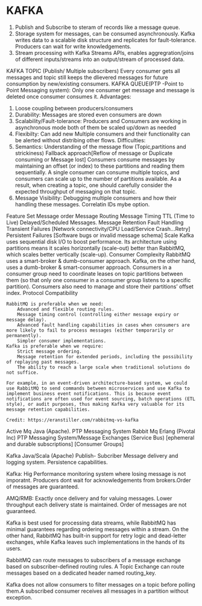 # KAFKA
 1. Publish and Subscribe to steram of records like a message queue.
 2. Storage system for messages, can be consumed asynchronously. Kafka writes data to a scalable disk structure and replicates for fault-tolerance. Producers can wait for write knowledgements.
 3. Stream processing with Kafka Streams APIs, enables aggregration/joins of different inputs/streams into an output/stream of processed data.
	
 KAFKA TOPIC (Publish/ Multiple subscribers)
		Every consumer gets all messages and topic still keeps the dlievered messages for future consumption by new/existing consumers.
 KAFKA QUEUE(PTP -Point to Point Messaging system):
		Only one consumer get message and message is deleted once consumer consumes it.
 Advantages:
  1. Loose coupling between producers/consumers
  2. Durability: Messages are stored even consumers are down
  3. Scalability/Fault-tolerance: Producers and Consumers are working in asynchronous mode both of them be scaled up/down as needed
  4. Flexibilty: Can add new Multiple consumers and their functionality can be alerted without distribing other flows.
 Difficulties:
  1. Semantics:
  	 Understanding of the message flow (Topic,partitions and strickiness)
  	 Fallback approach[Reflow of message or Duplicate consuming or Message lost]
  	 	Consumers consume messages by maintaining an offset (or index) to these partitions and reading them sequentially. A single consumer can consume multiple topics, and consumers can scale up to the number of partitions available. As a result, when creating a topic, one should carefully consider the expected throughput of messaging on that topic.
  2. Message Visibility:
  		Debugging multiple consumers and how their handling these messages.
  		Correlatin IDs mybe option.


Feature Set
	Message order
	Message Routing
	Message Timing
		TTL (Time to Live)
		Delayed/Scheduled Messages.
	Message Retention
	Fault Handling
		Transient Failures [Network connectivity/CPU Load/Service Crash...Retry]
		Persistent Failures [Software bugs or invalid message schema]
	Scale
		Kafka uses sequential disk I/O to boost performance. Its architecture using partitions means it scales horizontally (scale-out) better than RabbitMQ, which scales better vertically (scale-up).
	Consumer Complexity
		RabbitMQ uses a smart-broker & dumb-consumer approach. 
		Kafka, on the other hand, uses a dumb-broker & smart-consumer approach. Consumers in a consumer group need to coordinate leases on topic partitions between them (so that only one consumer in a consumer group listens to a specific partition). Consumers also need to manage and store their partitions’ offset index.
	Protocol Compatibility


    RabbitMQ is preferable when we need:
        Advanced and flexible routing rules.
        Message timing control (controlling either message expiry or message delay).
        Advanced fault handling capabilities in cases when consumers are more likely to fail to process messages (either temporarily or permanently).
        Simpler consumer implementations.
    Kafka is preferable when we require:
        Strict message ordering.
        Message retention for extended periods, including the possibility of replaying past messages.
        The ability to reach a large scale when traditional solutions do not suffice.

    For example, in an event-driven architecture-based system, we could use RabbitMQ to send commands between microservices and use Kafka to implement business event notifications. This is because event notifications are often used for event sourcing, batch operations (ETL style), or audit purposes, thus making Kafka very valuable for its message retention capabilities.

    Credit: https://eranstiller.com/rabbitmq-vs-kafka


Active Mq Java (Apache).       PTP Messaging System
Rabbit Mq Erlang (Pivotal Inc) PTP Messaging System/Message Exchanges (Service Bus) [ephemeral and durable subscriptions] [Consumer Groups]

Kafka Java/Scala (Apache)      Publish- Subcriber Message delivery and logging system. Persistence capabilities.

Kafka: Hig Performance monitoring system where losing message is not imporatnt. Producers dont wait for acknowledgements from brokers.Order of messages are guaranteed.

AMQ/RMB: Exactly once delivery and for valuing messages. Lower throughput each delivery state is maintained. Order of messages are not guaranteed.

 Kafka is best used for processing data streams, while RabbitMQ has minimal guarantees regarding ordering messages within a stream. On the other hand, RabbitMQ has built-in support for retry logic and dead-letter exchanges, while Kafka leaves such implementations in the hands of its users.


 RabbitMQ can route messages to subscribers of a message exchange based on subscriber-defined routing rules. A Topic Exchange can route messages based on a dedicated header named routing_key. 

 Kafka does not allow consumers to filter messages on a topic before polling them.A subscribed consumer receives all messages in a partition without exception. 









